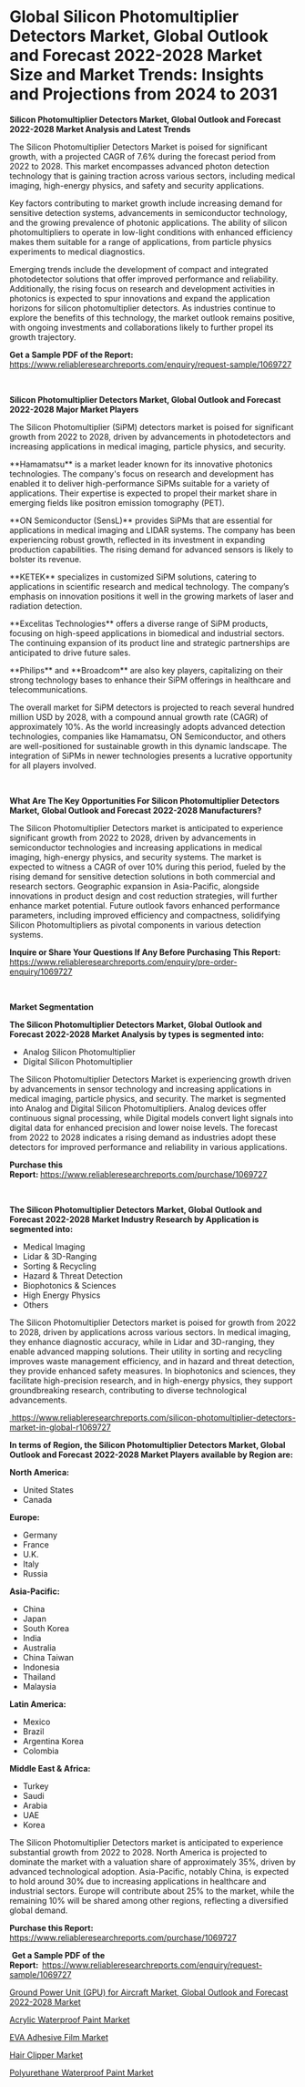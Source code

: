 <p><h1>Global Silicon Photomultiplier Detectors Market, Global Outlook and Forecast 2022-2028 Market Size and Market Trends: Insights and Projections from 2024 to 2031</h1></p><p><strong>Silicon Photomultiplier Detectors Market, Global Outlook and Forecast 2022-2028 Market Analysis and Latest Trends</strong></p>
<p><p>The Silicon Photomultiplier Detectors Market is poised for significant growth, with a projected CAGR of 7.6% during the forecast period from 2022 to 2028. This market encompasses advanced photon detection technology that is gaining traction across various sectors, including medical imaging, high-energy physics, and safety and security applications. </p><p>Key factors contributing to market growth include increasing demand for sensitive detection systems, advancements in semiconductor technology, and the growing prevalence of photonic applications. The ability of silicon photomultipliers to operate in low-light conditions with enhanced efficiency makes them suitable for a range of applications, from particle physics experiments to medical diagnostics.</p><p>Emerging trends include the development of compact and integrated photodetector solutions that offer improved performance and reliability. Additionally, the rising focus on research and development activities in photonics is expected to spur innovations and expand the application horizons for silicon photomultiplier detectors. As industries continue to explore the benefits of this technology, the market outlook remains positive, with ongoing investments and collaborations likely to further propel its growth trajectory.</p></p>
<p><strong>Get a Sample PDF of the Report:&nbsp;</strong> <a href="https://www.reliableresearchreports.com/enquiry/request-sample/1069727">https://www.reliableresearchreports.com/enquiry/request-sample/1069727</a></p>
<p>&nbsp;</p>
<p><strong>Silicon Photomultiplier Detectors Market, Global Outlook and Forecast 2022-2028 Major Market Players</strong></p>
<p><p>The Silicon Photomultiplier (SiPM) detectors market is poised for significant growth from 2022 to 2028, driven by advancements in photodetectors and increasing applications in medical imaging, particle physics, and security.</p><p>**Hamamatsu** is a market leader known for its innovative photonics technologies. The company's focus on research and development has enabled it to deliver high-performance SiPMs suitable for a variety of applications. Their expertise is expected to propel their market share in emerging fields like positron emission tomography (PET).</p><p>**ON Semiconductor (SensL)** provides SiPMs that are essential for applications in medical imaging and LIDAR systems. The company has been experiencing robust growth, reflected in its investment in expanding production capabilities. The rising demand for advanced sensors is likely to bolster its revenue.</p><p>**KETEK** specializes in customized SiPM solutions, catering to applications in scientific research and medical technology. The company’s emphasis on innovation positions it well in the growing markets of laser and radiation detection.</p><p>**Excelitas Technologies** offers a diverse range of SiPM products, focusing on high-speed applications in biomedical and industrial sectors. The continuing expansion of its product line and strategic partnerships are anticipated to drive future sales.</p><p>**Philips** and **Broadcom** are also key players, capitalizing on their strong technology bases to enhance their SiPM offerings in healthcare and telecommunications.</p><p>The overall market for SiPM detectors is projected to reach several hundred million USD by 2028, with a compound annual growth rate (CAGR) of approximately 10%. As the world increasingly adopts advanced detection technologies, companies like Hamamatsu, ON Semiconductor, and others are well-positioned for sustainable growth in this dynamic landscape. The integration of SiPMs in newer technologies presents a lucrative opportunity for all players involved.</p></p>
<p>&nbsp;</p>
<p><strong>What Are The Key Opportunities For Silicon Photomultiplier Detectors Market, Global Outlook and Forecast 2022-2028 Manufacturers?</strong></p>
<p><p>The Silicon Photomultiplier Detectors market is anticipated to experience significant growth from 2022 to 2028, driven by advancements in semiconductor technologies and increasing applications in medical imaging, high-energy physics, and security systems. The market is expected to witness a CAGR of over 10% during this period, fueled by the rising demand for sensitive detection solutions in both commercial and research sectors. Geographic expansion in Asia-Pacific, alongside innovations in product design and cost reduction strategies, will further enhance market potential. Future outlook favors enhanced performance parameters, including improved efficiency and compactness, solidifying Silicon Photomultipliers as pivotal components in various detection systems.</p></p>
<p><strong>Inquire or Share Your Questions If Any Before Purchasing This Report:</strong> <a href="https://www.reliableresearchreports.com/enquiry/pre-order-enquiry/1069727">https://www.reliableresearchreports.com/enquiry/pre-order-enquiry/1069727</a></p>
<p>&nbsp;</p>
<p><strong>Market Segmentation</strong></p>
<p><strong>The Silicon Photomultiplier Detectors Market, Global Outlook and Forecast 2022-2028 Market Analysis by types is segmented into:</strong></p>
<p><ul><li>Analog Silicon Photomultiplier</li><li>Digital Silicon Photomultiplier</li></ul></p>
<p><p>The Silicon Photomultiplier Detectors Market is experiencing growth driven by advancements in sensor technology and increasing applications in medical imaging, particle physics, and security. The market is segmented into Analog and Digital Silicon Photomultipliers. Analog devices offer continuous signal processing, while Digital models convert light signals into digital data for enhanced precision and lower noise levels. The forecast from 2022 to 2028 indicates a rising demand as industries adopt these detectors for improved performance and reliability in various applications.</p></p>
<p><strong>Purchase this Report:&nbsp;</strong><a href="https://www.reliableresearchreports.com/purchase/1069727">https://www.reliableresearchreports.com/purchase/1069727</a></p>
<p>&nbsp;</p>
<p><strong>The Silicon Photomultiplier Detectors Market, Global Outlook and Forecast 2022-2028 Market Industry Research by Application is segmented into:</strong></p>
<p><ul><li>Medical Imaging</li><li>Lidar & 3D-Ranging</li><li>Sorting & Recycling</li><li>Hazard & Threat Detection</li><li>Biophotonics & Sciences</li><li>High Energy Physics</li><li>Others</li></ul></p>
<p><p>The Silicon Photomultiplier Detectors market is poised for growth from 2022 to 2028, driven by applications across various sectors. In medical imaging, they enhance diagnostic accuracy, while in Lidar and 3D-ranging, they enable advanced mapping solutions. Their utility in sorting and recycling improves waste management efficiency, and in hazard and threat detection, they provide enhanced safety measures. In biophotonics and sciences, they facilitate high-precision research, and in high-energy physics, they support groundbreaking research, contributing to diverse technological advancements.</p></p>
<p><a href="https://www.reliableresearchreports.com/silicon-photomultiplier-detectors-market-in-global-r1069727">&nbsp;https://www.reliableresearchreports.com/silicon-photomultiplier-detectors-market-in-global-r1069727</a></p>
<p><strong>In terms of Region, the Silicon Photomultiplier Detectors Market, Global Outlook and Forecast 2022-2028 Market Players available by Region are:</strong></p>
<p>
    <p> <strong> North America: </strong>
        <ul>
            <li>United States</li>
            <li>Canada</li>
        </ul>
        </p> 
    <p> <strong> Europe: </strong>
        <ul>
            <li>Germany</li>
            <li>France</li>
            <li>U.K.</li>
            <li>Italy</li>
            <li>Russia</li>
        </ul>
        </p> 
    <p> <strong> Asia-Pacific: </strong>
        <ul>
            <li>China</li>
            <li>Japan</li>
            <li>South Korea</li>
            <li>India</li>
            <li>Australia</li>
            <li>China Taiwan</li>
            <li>Indonesia</li>
            <li>Thailand</li>
            <li>Malaysia</li>
        </ul>
        </p> 
    <p> <strong> Latin America: </strong>
        <ul>
            <li>Mexico</li>
            <li>Brazil</li>
            <li>Argentina Korea</li>
            <li>Colombia</li>
        </ul>
        </p> 
    <p> <strong> Middle East & Africa: </strong>
        <ul>
            <li>Turkey</li>
            <li>Saudi</li>
            <li>Arabia</li>
            <li>UAE</li>
            <li>Korea</li>
        </ul>
    </p>
    </p>
<p><p>The Silicon Photomultiplier Detectors market is anticipated to experience substantial growth from 2022 to 2028. North America is projected to dominate the market with a valuation share of approximately 35%, driven by advanced technological adoption. Asia-Pacific, notably China, is expected to hold around 30% due to increasing applications in healthcare and industrial sectors. Europe will contribute about 25% to the market, while the remaining 10% will be shared among other regions, reflecting a diversified global demand.</p></p>
<p><strong>Purchase this Report: </strong><a href="https://www.reliableresearchreports.com/purchase/1069727">https://www.reliableresearchreports.com/purchase/1069727</a></p>
<p>&nbsp;<strong>Get a Sample PDF of the Report:&nbsp;&nbsp;</strong><a href="https://www.reliableresearchreports.com/enquiry/request-sample/1069727">https://www.reliableresearchreports.com/enquiry/request-sample/1069727</a></p>
<p><strong></strong></p>
<p><p><a href="https://github.com/angelajermaine/Market-Research-Report-List-5/blob/main/ground-power-unit-gpu-for-aircraft-market-global-outlook-and-forecast-2022-2028-market.md">Ground Power Unit (GPU) for Aircraft Market, Global Outlook and Forecast 2022-2028 Market</a></p><p><a href="https://issuu.com/reportprime-2/docs/acrylic-waterproof-paint-market-siz_52cb7c8c419f5c">Acrylic Waterproof Paint Market</a></p><p><a href="https://www.linkedin.com/pulse/eva-adhesive-film-market-size-growing-cagr-75-report-covers-tkave?trackingId=%2BtlmqK1LTZygzl%2FNr6Wo4g%3D%3D">EVA Adhesive Film Market</a></p><p><a href="https://medium.com/@rpaviat04v/the-market-for-hair-clipper-market-is-examined-in-this-report-along-with-the-factors-that-are-951ea3e33c4f">Hair Clipper Market</a></p><p><a href="https://issuu.com/reportprime-2/docs/polyurethane-waterproof-paint-marke_7c39098e35d9ec">Polyurethane Waterproof Paint Market</a></p></p>